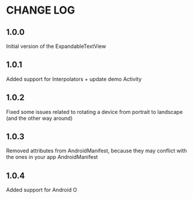 CHANGE LOG
==========================

1.0.0
-----
Initial version of the ExpandableTextView

1.0.1
-----
Added support for Interpolators + update demo Activity

1.0.2
-----
Fixed some issues related to rotating a device from portrait to landscape (and the other way around)

1.0.3
-----
Removed attributes from AndroidManifest, because they may conflict with the ones in your app AndroidManifest

1.0.4
-----
Added support for Android O
